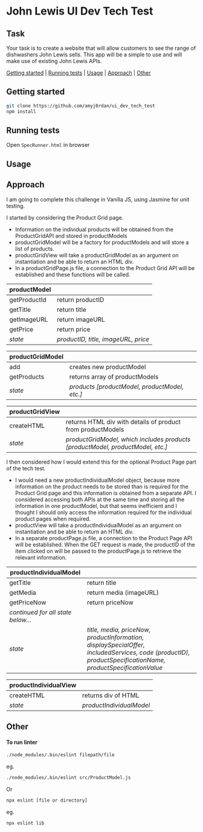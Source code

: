 # John Lewis UI Dev Tech Test

## Task

Your task is to create a website that will allow customers to see the range of dishwashers John Lewis sells. This app will be a simple to use and will make use of existing John Lewis APIs.

[Getting started](#getting-started) | [Running tests](#running-tests) | [Usage](#usage) | [Approach](#approach) | [Other](#other)

## Getting started

```bash
git clone https://github.com/amyj0rdan/ui_dev_tech_test
npm install
```

## Running tests

Open `SpecRunner.html` in browser

## Usage

## Approach

I am going to complete this challenge in Vanilla JS, using Jasmine for unit testing.

I started by considering the Product Grid page.
- Information on the individual products will be obtained from the ProductGridAPI and stored in productModels
- productGridModel will be a factory for productModels and will store a list of products.
- productGridView will take a productGridModel as an argument on instantiation and be able to return an HTML div.
- In a productGridPage.js file, a connection to the Product Grid API will be established and these functions will be called.

| productModel | |
| ------ | ------ |
| getProductId | return productID |
| getTitle | return title |
| getImageURL | return imageURL |
| getPrice | return price |
| *state* | *productID, title, imageURL, price* |

| productGridModel | |
| ------ | ------ |
| add | creates new productModel |
| getProducts | returns array of productModels |
| *state* | *products [productModel, productModel, etc.]* |

| productGridView| |
| ------ | ------ |
| createHTML | returns HTML div with details of product from productModels |
| *state* | *productGridModel, which includes products [productModel, productModel, etc.]* |

I then considered how I would extend this for the optional Product Page part of the tech test.
- I would need a new productIndividualModel object, because more information on the product needs to be stored than is required for the Product Grid page and this information is obtained from a separate API. I considered accessing both APIs at the same time and storing all the information in one productModel, but that seems inefficient and I thought I should only access the information required for the individual product pages when required.
- productView will take a productIndividualModel as an argument on instantiation and be able to return an HTML div.
- In a separate productPage.js file, a connection to the Product Page API will be established. When the GET request is made, the productID of the item clicked on will be passed to the productPage.js to retrieve the relevant information.

| productIndividualModel | |
| ------ | ------ |
| getTitle | return title |
| getMedia | return media (imageURL) |
| getPriceNow | return priceNow |
| *continued for all state below...* | |
| *state* | *title, media, priceNow, productInformation, displaySpecialOffer, includedServices, code (productID), productSpecificationName, productSpecificationValue* |

| productIndividualView | |
| ------ | ------ |
| createHTML | returns div of HTML |
| *state* | *productIndividualModel* |

## Other

#### To run linter

```bash
./node_modules/.bin/eslint filepath/file
```

eg.

```bash
./node_modules/.bin/eslint src/ProductModel.js
```

Or

```bash
npx eslint [file or directory]
```

eg.

```bash
npx eslint lib
```
